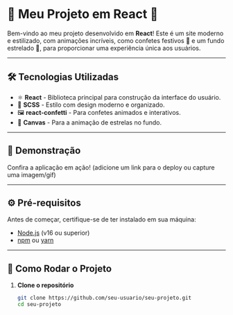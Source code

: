 # 🌌 **Meu Projeto em React** 🚀  

Bem-vindo ao meu projeto desenvolvido em **React**! Este é um site moderno e estilizado, com animações incríveis, como confetes festivos 🎉 e um fundo estrelado 🌟, para proporcionar uma experiência única aos usuários.

---

## 🛠 **Tecnologias Utilizadas**

- ⚛️ **React** - Biblioteca principal para construção da interface do usuário.  
- 💅 **SCSS** - Estilo com design moderno e organizado.  
- 🖼 **react-confetti** - Para confetes animados e interativos.  
- 🎨 **Canvas** - Para a animação de estrelas no fundo.  

---

## 📸 **Demonstração**

Confira a aplicação em ação! (adicione um link para o deploy ou capture uma imagem/gif)

---

## ⚙️ **Pré-requisitos**

Antes de começar, certifique-se de ter instalado em sua máquina:

- [Node.js](https://nodejs.org) (v16 ou superior)  
- [npm](https://www.npmjs.com/) ou [yarn](https://yarnpkg.com/)  

---

## 🚀 **Como Rodar o Projeto**

1. **Clone o repositório**  
   ```bash
   git clone https://github.com/seu-usuario/seu-projeto.git
   cd seu-projeto
